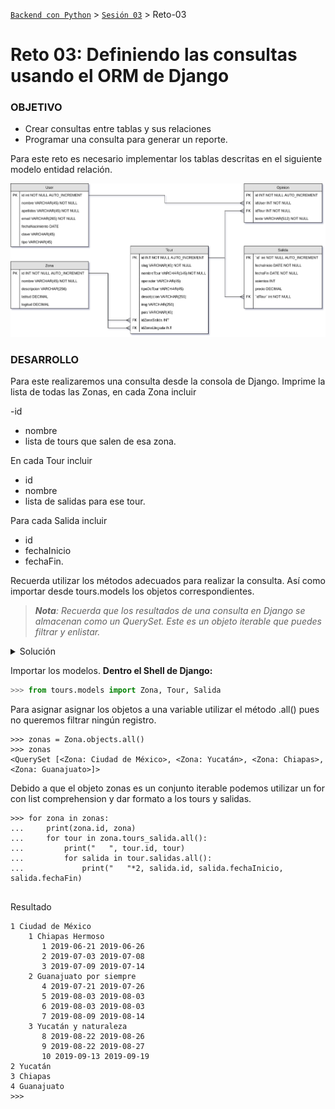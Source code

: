 [`Backend con Python`](../../Readme.md) > [`Sesión 03`](../Readme.md) > Reto-03
# Reto 03: Definiendo las consultas usando el ORM de Django

### OBJETIVO
- Crear consultas entre tablas y sus relaciones
- Programar una consulta para generar un reporte.

Para este reto es necesario implementar los tablas descritas en el siguiente modelo entidad relación.

![Modelo entidad-relación para Bedutravels](assets/bedutravels-modelo-er.png)



### DESARROLLO
Para este realizaremos una consulta desde la consola de Django. Imprime la lista de todas las Zonas, en cada Zona incluir

-id
- nombre
- lista de tours que salen de esa zona.

En cada Tour incluir
- id
- nombre
- lista de salidas para ese tour.

Para cada Salida incluir
- id
- fechaInicio
- fechaFin.

Recuerda utilizar los métodos adecuados para realizar la consulta. Así como importar desde tours.models los objetos correspondientes.

>*__Nota__: Recuerda que los resultados de una consulta en Django se almacenan como un QuerySet. Este es un objeto iterable que puedes filtrar y enlistar.*


<details>
<summary>
Solución
</summary>
</details>

Importar los modelos.
   __Dentro el Shell de Django:__

   ```python
   >>> from tours.models import Zona, Tour, Salida
   ```
Para asignar asignar los objetos a una variable utilizar el método .all() pues no queremos filtrar ningún registro.
   ```
   >>> zonas = Zona.objects.all()
   >>> zonas
   <QuerySet [<Zona: Ciudad de México>, <Zona: Yucatán>, <Zona: Chiapas>, <Zona: Guanajuato>]>
   ```

Debido a que el objeto zonas es un conjunto iterable podemos utilizar un for con list comprehension y  dar formato a los tours y salidas.
   ```
   >>> for zona in zonas:
   ...     print(zona.id, zona)
   ...     for tour in zona.tours_salida.all():
   ...         print("   ", tour.id, tour)
   ...         for salida in tour.salidas.all():
   ...             print("   "*2, salida.id, salida.fechaInicio, salida.fechaFin)


   ```
   Resultado
   ```
   1 Ciudad de México
       1 Chiapas Hermoso
          1 2019-06-21 2019-06-26
          2 2019-07-03 2019-07-08
          3 2019-07-09 2019-07-14
       2 Guanajuato por siempre
          4 2019-07-21 2019-07-26
          5 2019-08-03 2019-08-03
          6 2019-08-03 2019-08-03
          7 2019-08-09 2019-08-14
       3 Yucatán y naturaleza
          8 2019-08-22 2019-08-26
          9 2019-08-22 2019-08-27
          10 2019-09-13 2019-09-19
   2 Yucatán
   3 Chiapas
   4 Guanajuato
   >>>
   ```
